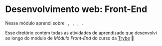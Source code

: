 # Desenvolvimento web: Front-End

Nesse módulo aprendi sobre ` `, ` `, ` `, ` `.



Esse diretório contém todas as atividades de aprendizado que desenvolvi ao longo do módulo de _Módulo Front-End_ do curso da [Trybe](https://www.betrybe.com/) :rocket: